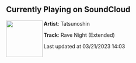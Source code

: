 ## Currently Playing on SoundCloud

[<img align="left" width="100" src="https://i1.sndcdn.com/artworks-PgagoxxshUut-0-t500x500.jpg">](https://soundcloud.com/tatsunoshin_ofc/rave-night-extended)

**Artist**: Tatsunoshin 

**Track**: Rave Night (Extended)

Last updated at 03/21/2023 14:03
